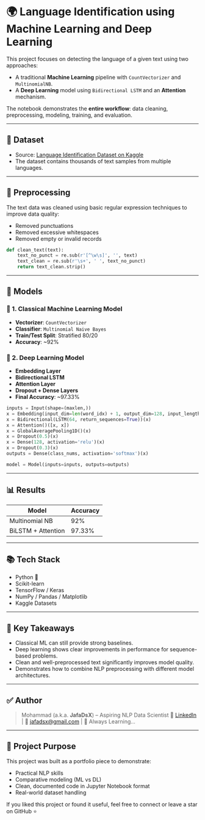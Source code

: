 # 🌍 Language Identification using Machine Learning and Deep Learning

This project focuses on detecting the language of a given text using two approaches:

* A traditional **Machine Learning** pipeline with `CountVectorizer` and `MultinomialNB`.
* A **Deep Learning** model using `Bidirectional LSTM` and an **Attention** mechanism.

The notebook demonstrates the **entire workflow**: data cleaning, preprocessing, modeling, training, and evaluation.

---

## 📂 Dataset

* Source: [Language Identification Dataset on Kaggle](https://www.kaggle.com/datasets/zarajamshaid/language-identification-datasst)
* The dataset contains thousands of text samples from multiple languages.

---

## 🧹 Preprocessing

The text data was cleaned using basic regular expression techniques to improve data quality:

* Removed punctuations
* Removed excessive whitespaces
* Removed empty or invalid records

```python
def clean_text(text):
    text_no_punct = re.sub(r'[^\w\s]', '', text)
    text_clean = re.sub(r'\s+', ' ', text_no_punct)
    return text_clean.strip()
```

---

## 🧠 Models

### 🔹 1. Classical Machine Learning Model

* **Vectorizer**: `CountVectorizer`
* **Classifier**: `Multinomial Naive Bayes`
* **Train/Test Split**: Stratified 80/20
* **Accuracy**: \~92%

### 🔹 2. Deep Learning Model

* **Embedding Layer**
* **Bidirectional LSTM**
* **Attention Layer**
* **Dropout + Dense Layers**
* **Final Accuracy**: \~97.33%

```python
inputs = Input(shape=(maxlen,))
x = Embedding(input_dim=len(word_idx) + 1, output_dim=128, input_length=maxlen)(inputs)
x = Bidirectional(LSTM(64, return_sequences=True))(x)
x = Attention()([x, x])
x = GlobalAveragePooling1D()(x)
x = Dropout(0.5)(x)
x = Dense(128, activation='relu')(x)
x = Dropout(0.3)(x)
outputs = Dense(class_nums, activation='softmax')(x)

model = Model(inputs=inputs, outputs=outputs)
```

---

## 📊 Results

| Model              | Accuracy |
| ------------------ | -------- |
| Multinomial NB     | 92%      |
| BiLSTM + Attention | 97.33%   |

---

## 📚 Tech Stack

* Python 🐍
* Scikit-learn
* TensorFlow / Keras
* NumPy / Pandas / Matplotlib
* Kaggle Datasets

---

## 🌟 Key Takeaways

* Classical ML can still provide strong baselines.
* Deep learning shows clear improvements in performance for sequence-based problems.
* Clean and well-preprocessed text significantly improves model quality.
* Demonstrates how to combine NLP preprocessing with different model architectures.

---

## ✅ Author

> Mohammad (a.k.a. **JafaDsX**) – Aspiring NLP Data Scientist
> 💼 [LinkedIn](#) | 📩 [jafadsx@gmail.com](mailto:jafadsx@gmail.com) | 🧠 Always Learning...

---

## 📍 Project Purpose

This project was built as a portfolio piece to demonstrate:

* Practical NLP skills
* Comparative modeling (ML vs DL)
* Clean, documented code in Jupyter Notebook format
* Real-world dataset handling

If you liked this project or found it useful, feel free to connect or leave a star on GitHub ⭐
